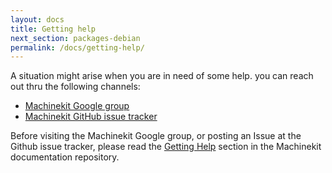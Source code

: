 ```yaml
---
layout: docs
title: Getting help
next_section: packages-debian
permalink: /docs/getting-help/
---
```


A situation might arise when you are in need of some help.
you can reach out thru the following channels:

- [Machinekit Google group][1]  
- [Machinekit GitHub issue tracker][2]

Before visiting the Machinekit Google group, or posting an Issue at the Github
issue tracker, please read the [Getting Help][3] section in the Machinekit
documentation repository.

[1]:  http://groups.google.com/group/machinekit
[2]:  https://github.com/machinekit/machinekit/issues
[3]:  https://github.com/machinekit/machinekit-docs/blob/master/machinekit-documentation/getting-help.asciidoc
